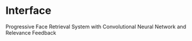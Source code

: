 # Interface
Progressive Face Retrieval System with 
Convolutional Neural Network and Relevance Feedback
